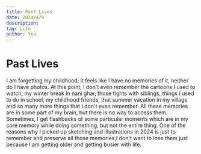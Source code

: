 ```yaml
---
title: Past Lives
date: 2024/4/9
description: 
tag: Life
author: You
---
```


# Past Lives

I am forgetting my childhood; it feels like I have no memories of it, neither do I have photos. At this point, I don't even remember the cartoons I used to watch, my winter break in nani ghar, those fights with siblings, things I used to do in school, my childhood friends, that summer vacation in my village and so many more things that I don't even remember. All these memories are in some part of my brain, but there is no way to access them. Sometimes, I get flashbacks of some particular moments which are in my core memory while doing something, but not the entire thing. One of the reasons why I picked up sketching and illustrations in 2024 is just to remember and preserve all those memories,I don't want to lose them just because I am getting older and getting busier with life.